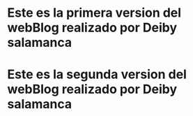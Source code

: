 # Este es la primera version del webBlog realizado por Deiby salamanca
# Este es la segunda version del webBlog realizado por Deiby salamanca
